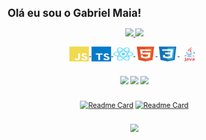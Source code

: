 ## Olá eu sou o Gabriel Maia!
<div align="center">
  <a href="https://github.com/maiagabrielc">
  <img height="180em" src="https://github-readme-stats.vercel.app/api?username=maiagabrielc&show_icons=true&theme=highcontrast&include_all_commits=true&count_private=true"/>
  <img height="180em" src="https://github-readme-stats.vercel.app/api/top-langs/?username=maiagabrielc&layout=compact&langs_count=7&theme=great-gatsby"/>
</div>
<div style="display: inline_block" align="center"><br>
  <img align="center" alt="Gabriel-Js" height="30" width="40" src="https://raw.githubusercontent.com/devicons/devicon/master/icons/javascript/javascript-plain.svg">
  <img align="center" alt="Gabriel-Ts" height="30" width="40" src="https://raw.githubusercontent.com/devicons/devicon/master/icons/typescript/typescript-plain.svg">
  <img align="center" alt="Gabriel-React" height="30" width="40" src="https://raw.githubusercontent.com/devicons/devicon/master/icons/react/react-original.svg">
  <img align="center" alt="Gabriel-HTML" height="30" width="40" src="https://raw.githubusercontent.com/devicons/devicon/master/icons/html5/html5-original.svg">
  <img align="center" alt="Gabriel-CSS" height="30" width="40" src="https://raw.githubusercontent.com/devicons/devicon/master/icons/css3/css3-original.svg">
  <img align="center" alt="Gabriel-Java" height="30" width="40" src="https://raw.githubusercontent.com/devicons/devicon/master/icons/java/java-original-wordmark.svg">

</div>
  
  ##
 
<div align="center"> 
  <a href = "mailto:maiagabrielc@gmail.com"><img src="https://img.shields.io/badge/-Gmail-%23333?style=for-the-badge&logo=gmail&logoColor=white" target="_blank"></a>
  <a href="https://www.linkedin.com/in/gabriel-carvalho-maia/" target="_blank"><img src="https://img.shields.io/badge/-LinkedIn-%230077B5?style=for-the-badge&logo=linkedin&logoColor=white" target="_blank"></a>
  <a href="https://t.me/maiagabriel" target="_blank"><img src="https://img.shields.io/badge/Telegram-2CA5E0?style=for-the-badge&logo=telegram&logoColor=white" target="_blank"></a> 
</div>
  
  ##
  
<div align="center">
  
  [![Readme Card](https://github-readme-stats.vercel.app/api/pin/?username=maiagabrielc&repo=dsmovie)](https://github.com/maiagabrielc)
  [![Readme Card](https://github-readme-stats.vercel.app/api/pin/?username=maiagabrielc&repo=trybe-exercises)](https://github.com/maiagabrielc)
  
</div>


  ##
<div align="center">
  <img src="https://forthebadge.com/images/badges/built-with-love.svg" />
</div>
